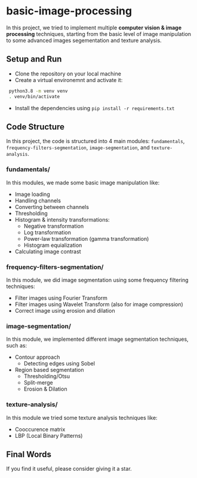 # basic-image-processing
In this project, we tried to implement multiple **computer vision & image processing** techniques, starting from the basic level of image manipulation to some advanced images segementation and texture analysis.

## Setup and Run
- Clone the repository on your local machine
- Create a virtual environemnt and activate it:
 ```sh
  python3.8 -m venv venv
  . venv/bin/activate
  ```
- Install the dependencies using `pip install -r requirements.txt`

## Code Structure
In this project, the code is structured into 4 main modules: `fundamentals`, `frequency-filters-segmentation`, `image-segmentation`, and `texture-analysis`.
### fundamentals/
In this modules, we made some basic image manipulation like:
- Image loading
- Handling channels
- Converting between channels
- Thresholding
- Histogram & intensity transformations:
  - Negative transformation
  - Log transformation
  - Power-law transformation (gamma transformation)
  - Histogram equialization
- Calculating image contrast

### frequency-filters-segmentation/
In this module, we did image segmentation using some frequency filtering techniques:
- Filter images using Fourier Transform
- Filter images using Wavelet Transform (also for image compression)
- Correct image using erosion and dilation

### image-segmentation/
In this module, we implemented different image segmentation techniques, such as:
- Contour approach
  - Detecting edges using Sobel
- Region based segmentation
  - Thresholding/Otsu
  - Split-merge
  - Erosion & Dilation
 
### texture-analysis/
In this module we tried some texture analysis techniques like:
- Cooccurence matrix
- LBP (Local Binary Patterns)

## Final Words
If you find it useful, please consider giving it a star.
